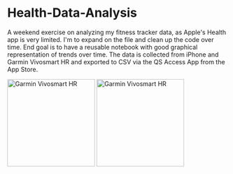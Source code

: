# Health-Data-Analysis

A weekend exercise on analyzing my fitness tracker data, as Apple's Health app is very limited.
I'm to expand on the file and clean up the code over time. End goal is to have a reusable notebook with good graphical representation of trends over time. The data is collected from iPhone and Garmin Vivosmart HR and exported to CSV via the QS Access App from the App Store.

<img src="https://static.garmincdn.com/en/products/010-01955-00/g/cf-lg.jpg" alt="Garmin Vivosmart HR" width="200" height="200">
<img src="http://sellbuyswapfree.com.au/wp-content/uploads/2016/05/229185.jpg" alt="Garmin Vivosmart HR" width="200" height="200">
